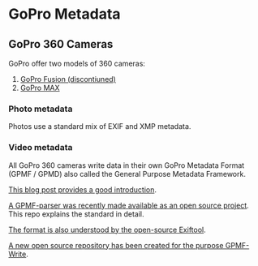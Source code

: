 # GoPro Metadata

## GoPro 360 Cameras

GoPro offer two models of 360 cameras:

1. [GoPro Fusion (discontiuned)](/gopro/fusion/README.md)
2. [GoPro MAX](/gopro/max/README.md)

### Photo metadata

Photos use a standard mix of EXIF and XMP metadata.

### Video metadata

All GoPro 360 cameras write data in their own GoPro Metadata Format (GPMF / GPMD) also called the General Purpose Metadata Framework.

[This blog post provides a good introduction](https://gopro.com/en/us/news/gopro-video-metadata-open-source-explained).

[A GPMF-parser was recently made available as an open source project](https://github.com/gopro/gpmf-parser). This repo explains the standard in detail.

[The format is also understood by the open-source Exiftool](https://exiftool.org/).

[A new open source repository has been created for the purpose GPMF-Write](https://github.com/gopro/gpmf-write).